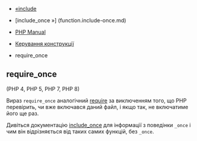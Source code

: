 - [«include](function.include.md)
- [include_once »] (function.include-once.md)

- [PHP Manual](index.md)
- [Керування конструкції](language.control-structures.md)
- require_once

## require_once

(PHP 4, PHP 5, PHP 7, PHP 8)

Вираз `require_once` аналогічний [require](function.require.md) за
виключенням того, що PHP перевірить, чи вже включався даний файл, і якщо
так, не включатиме його ще раз.

Дивіться документацію [include_once](function.include-once.md) для
інформації з поведінки `_once` і чим він відрізняється від таких самих функцій,
без `_once`.
